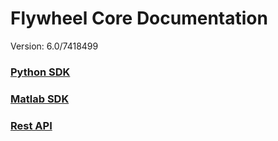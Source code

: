 # Flywheel Core Documentation
Version: 6.0/7418499

### [Python SDK](python/)

### [Matlab SDK](matlab/)

### [Rest API](swagger/index.html)

